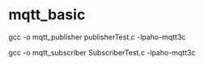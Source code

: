 # mqtt_basic

gcc -o mqtt_publisher publisherTest.c -lpaho-mqtt3c

gcc -o mqtt_subscriber SubscriberTest.c -lpaho-mqtt3c
